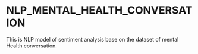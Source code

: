 # NLP_MENTAL_HEALTH_CONVERSATION
This is NLP model of sentiment analysis base on the dataset of mental Health conversation.
